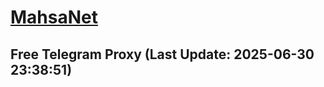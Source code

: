
# [MahsaNet](https://t.me/mahsa_net)
## Free Telegram Proxy (Last Update: 2025-06-30 23:38:51)

    